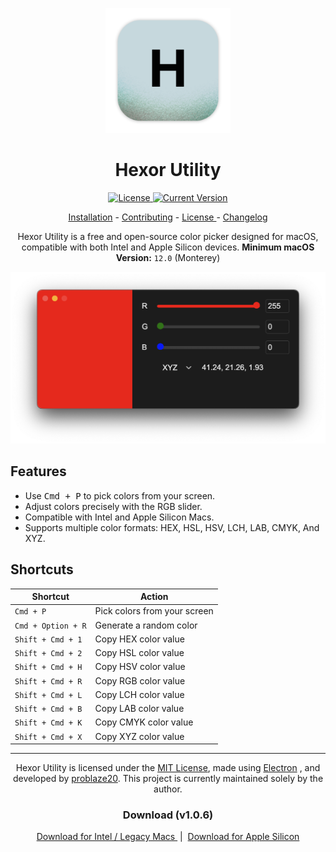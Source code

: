 <p align="center">
  <img src="https://github.com/problaze20/Hexor-Utility/blob/main/Images/Icon-v1.0.5.png?raw=true" alt="Hexor Utility Icon" width="200" />
</p>

<h1 align="center">Hexor Utility</h1>

<p align="center">
  <a href="https://github.com/problaze20/Hexor-Utility/blob/main/LICENSE">
    <img src="https://img.shields.io/github/license/problaze20/Hexor-Utility?style=flat-square" alt="License" />
  </a>
  <a href="#">
    <img src="https://img.shields.io/badge/Version-v1.0.6-d53c50?style=flat-square" alt="Current Version" />
  </a>
</p>

<p align="center"> <a href="https://github.com/problaze20/Hexor-Utility/blob/main/INSTALLATION.md"> Installation</a> - <a href="https://github.com/problaze20/Hexor-Utility/blob/main/CONTRIBUTING.md">Contributing</a> - <a href="https://github.com/problaze20/Hexor-Utility/blob/main/LICENSE"> License </a> - <a href="https://github.com/problaze20/Hexor-Utility/blob/main/CHANGELOG.md"> Changelog </a> </p>
<p align="center"> Hexor Utility is a free and open-source color picker designed for macOS, compatible with both Intel and Apple Silicon devices. <bp> <b>Minimum macOS Version:</b> <code>12.0</code> (Monterey) </p>

<p align="center">
  <img src="https://github.com/problaze20/Hexor-Utility/blob/main/Images/IMG-v1.0.6.png?raw=true" alt="Hexor Utility Screenshot" width="800" />
</p>

<h2>Features</h2>

- Use <kbd>Cmd + P</kbd> to pick colors from your screen.
- Adjust colors precisely with the RGB slider.
- Compatible with Intel and Apple Silicon Macs.
- Supports multiple color formats: HEX, HSL, HSV, LCH, LAB, CMYK, And XYZ.

<h2> Shortcuts </h2>

| Shortcut           | Action                       |
| ------------------ | ---------------------------- |
| `Cmd + P`          | Pick colors from your screen |
| `Cmd + Option + R` | Generate a random color      |
| `Shift + Cmd + 1`  | Copy HEX color value         |
| `Shift + Cmd + 2`  | Copy HSL color value         |
| `Shift + Cmd + H`  | Copy HSV color value         |
| `Shift + Cmd + R`  | Copy RGB color value         |
| `Shift + Cmd + L`  | Copy LCH color value         |
| `Shift + Cmd + B`  | Copy LAB color value         |
| `Shift + Cmd + K`  | Copy CMYK color value        |
| `Shift + Cmd + X`  | Copy XYZ color value         |


---

<p align="center">
  Hexor Utility is licensed under the <a href="https://github.com/problaze20/Hexor-Utility/blob/main/LICENSE">MIT License</a>, made using <a href="https://electronjs.org">Electron</a>
, and developed by <a href="https://github.com/problaze20/">problaze20</a>.  
  This project is currently maintained solely by the author.
</p>

<h3 align="center"> Download (v1.0.6) </h3>

<p align="center">
  <a href="https://github.com/problaze20/Hexor-Utility/releases/download/v1.0.6/Hexor.Utility-mac-x64-v1.0.6.zip">
    Download for Intel / Legacy Macs
  </a>
  &nbsp;|&nbsp;
  <a href="https://github.com/problaze20/Hexor-Utility/releases/download/v1.0.6/Hexor.Utility-mac-arm64-v1.0.6.zip">
    Download for Apple Silicon
  </a>
</p>
